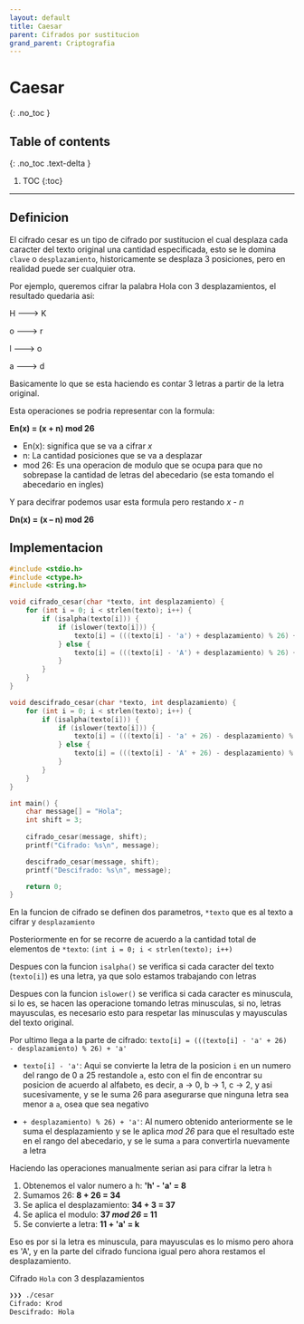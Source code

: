 ```yaml
---
layout: default
title: Caesar
parent: Cifrados por sustitucion
grand_parent: Criptografia
---
```


# Caesar
{: .no_toc }

## Table of contents
{: .no_toc .text-delta }

1. TOC
{:toc}

---

## Definicion

El cifrado cesar es un tipo de cifrado por sustitucion el cual desplaza cada caracter del texto original una cantidad especificada, esto se le domina ```clave``` o ```desplazamiento```, historicamente se desplaza 3 posiciones, pero en realidad puede ser cualquier otra.

Por ejemplo, queremos cifrar la palabra Hola con 3 desplazamientos, el resultado quedaria asi:

H ---> K

o ---> r

l ---> o

a ---> d

Basicamente lo que se esta haciendo es contar 3 letras a partir de la letra original.

Esta operaciones se podria representar con la formula:

**En(x) = (x + n) mod 26**

- En(x): significa que se va a cifrar *x*
- n: La cantidad posiciones que se va a desplazar
- mod 26: Es una operacion de modulo que se ocupa para que no sobrepase la cantidad de letras del abecedario (se esta tomando el abecedario en ingles)

Y para decifrar podemos usar esta formula pero restando *x* - *n*

**Dn(x) = (x – n) mod 26**

## Implementacion

```c
#include <stdio.h>
#include <ctype.h>
#include <string.h>

void cifrado_cesar(char *texto, int desplazamiento) {
	for (int i = 0; i < strlen(texto); i++) {
        if (isalpha(texto[i])) {
            if (islower(texto[i])) {
                texto[i] = (((texto[i] - 'a') + desplazamiento) % 26) + 'a';
            } else {
                texto[i] = (((texto[i] - 'A') + desplazamiento) % 26) + 'A';
            }
        }
    }
}

void descifrado_cesar(char *texto, int desplazamiento) {
    for (int i = 0; i < strlen(texto); i++) {
        if (isalpha(texto[i])) {
            if (islower(texto[i])) {
                texto[i] = (((texto[i] - 'a' + 26) - desplazamiento) % 26) + 'a';
            } else {
                texto[i] = (((texto[i] - 'A' + 26) - desplazamiento) % 26) + 'A';
            }
        }
    }
}

int main() {
    char message[] = "Hola";
    int shift = 3;
    
    cifrado_cesar(message, shift);
    printf("Cifrado: %s\n", message);

    descifrado_cesar(message, shift);
    printf("Descifrado: %s\n", message);

    return 0;
}
```

En la funcion de cifrado se definen dos parametros, ```*texto``` que es al texto a cifrar y ```desplazamiento```

Posteriormente en for se recorre de acuerdo a la cantidad total de elementos de ```*texto```: ```(int i = 0; i < strlen(texto); i++)```

Despues con la funcion ```isalpha()``` se verifica si cada caracter del texto (```texto[i]```) es una letra, ya que solo estamos trabajando con letras

Despues con la funcion ```islower()``` se verifica si cada caracter es minuscula, si lo es, se hacen las operacione tomando letras minusculas, si no, letras mayusculas, es necesario esto para respetar las minusculas y mayusculas del texto original.

Por ultimo llega a la parte de cifrado: ```texto[i] = (((texto[i] - 'a' + 26) - desplazamiento) % 26) + 'a'```

- ```texto[i] - 'a'```: Aqui se convierte la letra de la posicion ```i``` en un numero del rango de 0 a 25 restandole ```a```, esto con el fin de encontrar su posicion de acuerdo al alfabeto, es decir, a -> 0, b -> 1, c -> 2, y asi sucesivamente, y se le suma 26 para asegurarse que ninguna letra sea menor a ```a```, osea que sea negativo

- ```+ desplazamiento) % 26) + 'a'```: Al numero obtenido anteriormente se le suma el desplazamiento y se le aplica *mod 26* para que el resultado este en el rango del abecedario, y se le suma ```a``` para convertirla nuevamente a letra 


Haciendo las operaciones manualmente serian asi para cifrar la letra ```h```

1. Obtenemos el valor numero a h: **'h' - 'a' = 8**
2. Sumamos 26: **8 + 26 = 34**
3. Se aplica el desplazamiento: **34 + 3 = 37**
4. Se aplica el modulo: **37 *mod 26* = 11**
5. Se convierte a letra: **11 + 'a' = k**

Eso es por si la letra es minuscula, para mayusculas es lo mismo pero ahora es 'A', y en la parte del cifrado funciona igual pero ahora restamos el desplazamiento.

Cifrado ```Hola``` con 3 desplazamientos

```bash
❯❯❯ ./cesar
Cifrado: Krod
Descifrado: Hola
```